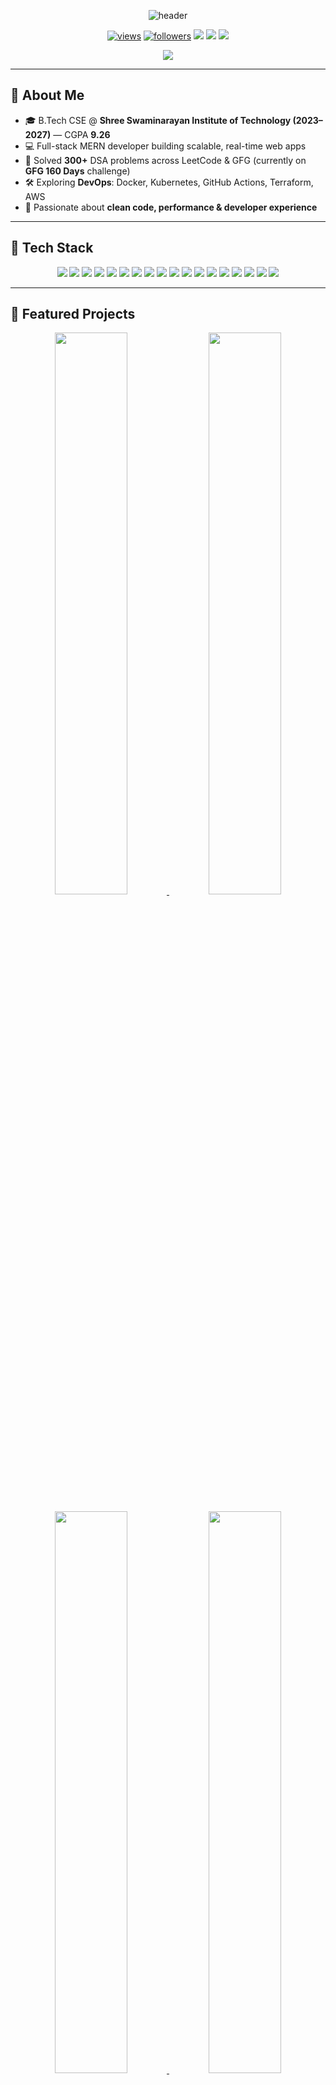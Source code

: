 <p align="center">
  <img src="https://capsule-render.vercel.app/api?type=waving&height=230&color=0:6EE7F9,100:8B5CF6&text=PATEL%20JAYKUMAR%20RAKESHBHAI&fontSize=38&fontAlign=50&fontAlignY=40&desc=Software%20Engineer%20%7C%20MERN%20%7C%20DevOps%20Learner&descAlign=50&descAlignY=65" alt="header"/>
</p>

<p align="center">
  <a href="https://github.com/JayP2006"><img src="https://komarev.com/ghpvc/?username=JayP2006&label=Profile%20Views&style=for-the-badge" alt="views"/></a>
  <a href="https://github.com/JayP2006?tab=followers"><img src="https://img.shields.io/github/followers/JayP2006?logo=github&style=for-the-badge" alt="followers"/></a>
  <a href="mailto:jay91451@gmail.com"><img src="https://img.shields.io/badge/Email-jay91451%40gmail.com-red?style=for-the-badge&logo=gmail"/></a>
  <a href="https://linkedin.com/in/jaykumarp"><img src="https://img.shields.io/badge/LinkedIn-Connect-blue?style=for-the-badge&logo=linkedin"/></a>
  <a href="https://auth.geeksforgeeks.org/user/jay91451/practice/"><img src="https://img.shields.io/badge/GeeksforGeeks-Profile-brightgreen?style=for-the-badge&logo=geeksforgeeks"/></a>
</p>

<p align="center">
  <img src="https://readme-typing-svg.demolab.com?font=Fira+Code&size=24&duration=2800&pause=700&center=true&vCenter=true&width=1000&lines=MERN+Stack+Developer+%F0%9F%9A%80;Learning+DevOps+(Docker+%7C+K8s+%7C+AWS)+%F0%9F%9A%A7;300%2B+DSA+problems+%7C+GFG+160+Day+Challenge+%F0%9F%8F%83;Always+Learning+Clean+Code+%26+System+Design" />
</p>

---

## 👋 About Me
- 🎓 B.Tech CSE @ **Shree Swaminarayan Institute of Technology (2023–2027)** — CGPA **9.26**
- 💻 Full-stack MERN developer building scalable, real-time web apps
- 🧩 Solved **300+** DSA problems across LeetCode & GFG (currently on **GFG 160 Days** challenge)
- 🛠️ Exploring **DevOps**: Docker, Kubernetes, GitHub Actions, Terraform, AWS
- 🌱 Passionate about **clean code, performance & developer experience**

---

## 🧰 Tech Stack
<p align="center">
  <!-- Languages -->
  <img src="https://img.shields.io/badge/JavaScript-000?logo=javascript&logoColor=F7DF1E"/>
  <img src="https://img.shields.io/badge/Python-000?logo=python"/>
  <img src="https://img.shields.io/badge/Java-000?logo=coffeescript&logoColor=white"/>
  <img src="https://img.shields.io/badge/C++-000?logo=cplusplus"/>
  <img src="https://img.shields.io/badge/SQL-000?logo=mysql"/>
  <!-- Web/MERN -->
  <img src="https://img.shields.io/badge/React-000?logo=react"/>
  <img src="https://img.shields.io/badge/Node.js-000?logo=nodedotjs"/>
  <img src="https://img.shields.io/badge/Express-000?logo=express"/>
  <img src="https://img.shields.io/badge/MongoDB-000?logo=mongodb"/>
  <img src="https://img.shields.io/badge/TailwindCSS-000?logo=tailwindcss"/>
  <img src="https://img.shields.io/badge/Socket.io-000?logo=socketdotio"/>
  <!-- DevOps -->
  <img src="https://img.shields.io/badge/Linux-000?logo=linux"/>
  <img src="https://img.shields.io/badge/GitHub%20Actions-000?logo=githubactions"/>
  <img src="https://img.shields.io/badge/Docker-000?logo=docker"/>
  <img src="https://img.shields.io/badge/Kubernetes-000?logo=kubernetes"/>
  <img src="https://img.shields.io/badge/Terraform-000?logo=terraform"/>
  <img src="https://img.shields.io/badge/AWS-000?logo=amazonaws"/>
  <img src="https://img.shields.io/badge/Nginx-000?logo=nginx"/>
</p>

---

## 🚀 Featured Projects
<p align="center">
  <a href="https://github.com/JayP2006/url-shortener">
    <img width="48%" src="https://github-readme-stats.vercel.app/api/pin/?username=JayP2006&repo=url-shortener&theme=transparent"/>
  </a>
  <a href="https://github.com/JayP2006/realtime-chat-app">
    <img width="48%" src="https://github-readme-stats.vercel.app/api/pin/?username=JayP2006&repo=realtime-chat-app&theme=transparent"/>
  </a>
</p>
<p align="center">
  <a href="https://github.com/JayP2006/sudoku-solver-mern">
    <img width="48%" src="https://github-readme-stats.vercel.app/api/pin/?username=JayP2006&repo=sudoku-solver-mern&theme=transparent"/>
  </a>
  <a href="https://jay91451.vercel.app">
    <img width="48%" src="https://img.shields.io/badge/Portfolio-Live-000?style=for-the-badge&logo=vercel"/>
  </a>
</p>

---

## 📈 GitHub Stats
<p align="center">
  <img height="170" src="https://github-readme-stats.vercel.app/api?username=JayP2006&show_icons=true&theme=transparent&rank_icon=github"/>
  <img height="170" src="https://github-readme-stats.vercel.app/api/top-langs/?username=JayP2006&layout=compact&theme=transparent"/>
</p>
<p align="center">
  <img height="170" src="https://streak-stats.demolab.com?user=JayP2006&theme=transparent"/>
</p>
<p align="center">
  <img src="https://github-profile-trophy.vercel.app/?username=JayP2006&no-bg=true&no-frame=true&margin-w=10"/>
</p>
<p align="center">
  <img src="https://github-readme-activity-graph.vercel.app/graph?username=JayP2006&theme=github-compact"/>
</p>

---

## 🏆 Achievements
- Solved **300+ DSA problems** (LeetCode + GFG)
- HackerRank Problem Solving **3★**
- **Next.js Certification** (GFG) • **Advanced JavaScript** (GFG) • **AI & Green Skills** (Edunet)
- Diploma topper (GTU, CGPA 9.65) • B.Tech CGPA 9.26 (Rank 1 in 3rd sem)

---

## 📫 Contact
- 📧 **jay91451@gmail.com**  
- 💼 [LinkedIn](https://linkedin.com/in/jaykumarp)  
- 💻 [GitHub](https://github.com/JayP2006)  
- 👨‍💻 [GeeksforGeeks](https://auth.geeksforgeeks.org/user/jay91451/practice/)

---

<p align="center">
  <img src="https://capsule-render.vercel.app/api?type=waving&height=140&color=0:8B5CF6,100:6EE7F9&section=footer"/>
</p>
